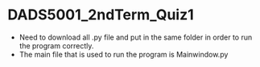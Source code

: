 # DADS5001_2ndTerm_Quiz1

* Need to download all .py file and put in the same folder in order to run the program correctly. 
* The main file that is used to run the program is Mainwindow.py

